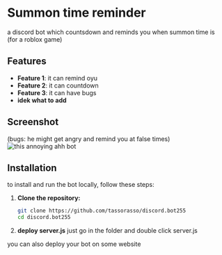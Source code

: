 # Summon time reminder

a discord bot which countsdown and reminds you when summon time is (for a roblox game)

## Features

- **Feature 1**: it can remind oyu
- **Feature 2**: it can countdown
- **Feature 3**: it can have bugs
- **idek what to add**

## Screenshot
(bugs: he might get angry and remind you at false times)
![this annoying ahh bot](https://cdn.discordapp.com/attachments/1340723238124261376/1342595293782347906/Screenshot202025-02-2120213243.png?ex=67ba34ce&is=67b8e34e&hm=84e5bfa7e3176b127582f1f74120a964a761a2f0b188f5a62dc02662631c7971&)

## Installation

to install and run the bot locally, follow these steps:

1. **Clone the repository:**
   ```bash
   git clone https://github.com/tassorasso/discord.bot255
   cd discord.bot255
2. **deploy server.js**
just go in the folder and double click server.js

you can also deploy your bot on some website
